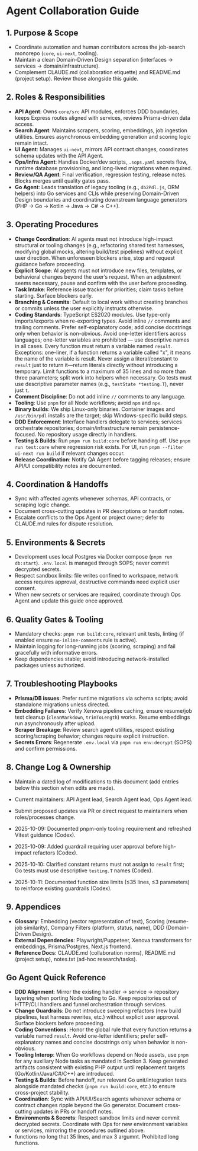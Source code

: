# Agent Collaboration Guide

## 1. Purpose & Scope
- Coordinate automation and human contributors across the job-search monorepo (`core`, `ui-next`, tooling).
- Maintain a clean Domain-Driven Design separation (interfaces → services → domain/infrastructure).
- Complement CLAUDE.md (collaboration etiquette) and README.md (project setup). Review those alongside this guide.

## 2. Roles & Responsibilities
- **API Agent**: Owns `core/src` API modules, enforces DDD boundaries, keeps Express routes aligned with services, reviews Prisma-driven data access.
- **Search Agent**: Maintains scrapers, scoring, embeddings, job ingestion utilities. Ensures asynchronous embedding generation and scoring logic remain intact.
- **UI Agent**: Manages `ui-next`, mirrors API contract changes, coordinates schema updates with the API Agent.
- **Ops/Infra Agent**: Handles Docker/dev scripts, `.sops.yaml` secrets flow, runtime database provisioning, and long-lived migrations when required.
- **Review/QA Agent**: Final verification, regression testing, release notes. Blocks merges until quality gates pass.
- **Go Agent**: Leads translation of legacy tooling (e.g., `db2Pdl.js`, ORM helpers) into Go services and CLIs while preserving Domain-Driven Design boundaries and coordinating downstream language generators (PHP → Go → Kotlin → Java → C# → C++).

## 3. Operating Procedures
- **Change Coordination**: AI agents must not introduce high-impact structural or tooling changes (e.g., refactoring shared test harnesses, modifying global mocks, altering build/test pipelines) without explicit user direction. When unforeseen blockers arise, stop and request guidance before proceeding.
- **Explicit Scope**: AI agents must not introduce new files, templates, or behavioral changes beyond the user’s request. When an adjustment seems necessary, pause and confirm with the user before proceeding.
- **Task Intake**: Reference issue tracker for priorities; claim tasks before starting. Surface blockers early.
- **Branching & Commits**: Default to local work without creating branches or commits unless the user explicitly instructs otherwise.
- **Coding Standards**: TypeScript ES2020 modules. Use type-only imports/exports when re-exporting types. Avoid inline `//` comments and trailing comments. Prefer self-explanatory code; add concise docstrings only when behavior is non-obvious. Avoid one-letter identifiers across languages; one-letter variables are prohibited — use descriptive names in all cases. Every function must return a variable named `result`. Exceptions: one-liner, if a function returns a variable called "x", it means the name of the variable is result. Never assign a literal/constant to `result` just to return it—return literals directly without introducing a temporary. Limit functions to a maximum of 35 lines and no more than three parameters; split work into helpers when necessary. Go tests must use descriptive parameter names (e.g., `testState *testing.T`), never just `t`.
- **Comment Discipline**: Do not add inline `//` comments to any language.
- **Tooling**: Use `pnpm` for all Node workflows; avoid `npm` and `npx`.
- **Binary builds**: We ship Linux-only binaries. Container images and `/usr/bin/pdl` installs are the target; skip Windows-specific build steps.
- **DDD Enforcement**: Interface handlers delegate to services; services orchestrate repositories; domain/infrastructure remain persistence-focused. No repository usage directly in handlers.
- **Testing & Builds**: Run `pnpm run build:core` before handing off. Use `pnpm run test:core` where regression risk exists. For UI, run `pnpm --filter ui-next run build` if relevant changes occur.
- **Release Coordination**: Notify QA Agent before tagging releases; ensure API/UI compatibility notes are documented.

## 4. Coordination & Handoffs
- Sync with affected agents whenever schemas, API contracts, or scraping logic change.
- Document cross-cutting updates in PR descriptions or handoff notes.
- Escalate conflicts to the Ops Agent or project owner; defer to CLAUDE.md rules for dispute resolution.

## 5. Environments & Secrets
- Development uses local Postgres via Docker compose (`pnpm run db:start`). `.env.local` is managed through SOPS; never commit decrypted secrets.
- Respect sandbox limits: file writes confined to workspace, network access requires approval, destructive commands need explicit user consent.
- When new secrets or services are required, coordinate through Ops Agent and update this guide once approved.

## 6. Quality Gates & Tooling
- Mandatory checks: `pnpm run build:core`, relevant unit tests, linting (if enabled ensure `no-inline-comments` rule is active).
- Maintain logging for long-running jobs (scoring, scraping) and fail gracefully with informative errors.
- Keep dependencies stable; avoid introducing network-installed packages unless authorized.

## 7. Troubleshooting Playbooks
- **Prisma/DB issues**: Prefer runtime migrations via schema scripts; avoid standalone migrations unless directed.
- **Embedding Failures**: Verify Xenova pipeline caching, ensure resume/job text cleanup (`cleanMarkdown`, `trimToLength`) works. Resume embeddings run asynchronously after upload.
- **Scraper Breakage**: Review search agent utilities, respect existing scoring/scraping behavior; changes require explicit instruction.
- **Secrets Errors**: Regenerate `.env.local` via `pnpm run env:decrypt` (SOPS) and confirm permissions.

## 8. Change Log & Ownership
- Maintain a dated log of modifications to this document (add entries below this section when edits are made).
- Current maintainers: API Agent lead, Search Agent lead, Ops Agent lead.
- Submit proposed updates via PR or direct request to maintainers when roles/processes change.

- 2025-10-09: Documented pnpm-only tooling requirement and refreshed Vitest guidance (Codex).
- 2025-10-09: Added guardrail requiring user approval before high-impact refactors (Codex).
- 2025-10-10: Clarified constant returns must not assign to `result` first; Go tests must use descriptive `testing.T` names (Codex).
- 2025-10-11: Documented function size limits (≤35 lines, ≤3 parameters) to reinforce existing guardrails (Codex).


## 9. Appendices
- **Glossary**: Embedding (vector representation of text), Scoring (resume-job similarity), Company Filters (platform, status, name), DDD (Domain-Driven Design).
- **External Dependencies**: Playwright/Puppeteer, Xenova transformers for embeddings, Prisma/Postgres, Next.js frontend.
- **Reference Docs**: CLAUDE.md (collaboration norms), README.md (project setup), notes.txt (ad-hoc research/tasks).

## Go Agent Quick Reference
- **DDD Alignment**: Mirror the existing handler → service → repository layering when porting Node tooling to Go. Keep repositories out of HTTP/CLI handlers and funnel orchestration through services.
- **Change Guardrails**: Do not introduce sweeping refactors (new build pipelines, test harness rewrites, etc.) without explicit user approval. Surface blockers before proceeding.
- **Coding Conventions**: Honor the global rule that every function returns a variable named `result`. Avoid one-letter identifiers; prefer self-explanatory names and concise docstrings only when behavior is non-obvious.
- **Tooling Interop**: When Go workflows depend on Node assets, use `pnpm` for any auxiliary Node tasks as mandated in Section 3. Keep generated artifacts consistent with existing PHP output until replacement targets (Go/Kotlin/Java/C#/C++) are introduced.
- **Testing & Builds**: Before handoff, run relevant Go unit/integration tests alongside mandated checks (`pnpm run build:core`, etc.) to ensure cross-project stability.
- **Coordination**: Sync with API/UI/Search agents whenever schema or contract changes ripple beyond the Go generator. Document cross-cutting updates in PRs or handoff notes.
- **Environments & Secrets**: Respect sandbox limits and never commit decrypted secrets. Coordinate with Ops for new environment variables or services, mirroring the procedures outlined above.
- functions no long that 35 lines, and max 3 argumnt. Prohibited long functions.
